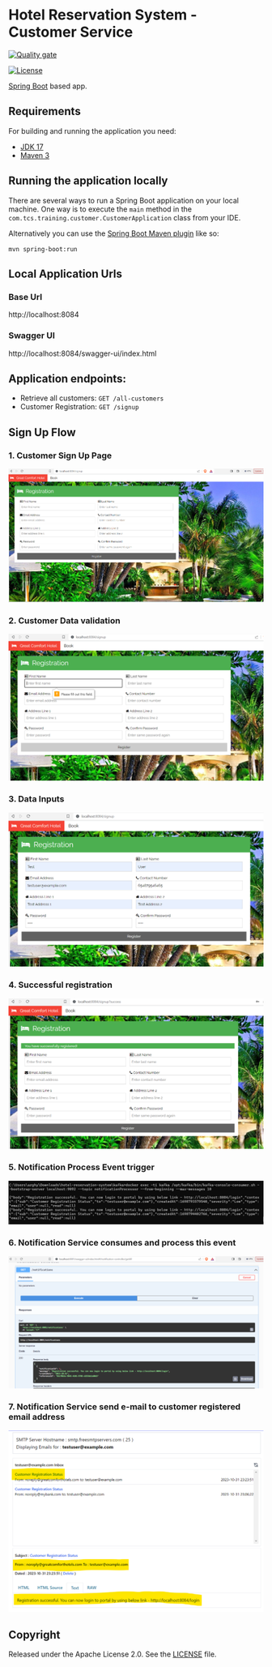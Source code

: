 # Hotel Reservation System - Customer Service

[![Quality gate](https://sonarcloud.io/api/project_badges/quality_gate?project=arghyagiri_notification-service)](https://sonarcloud.io/summary/new_code?id=arghyagiri_notification-service)

[![License](http://img.shields.io/:license-apache-blue.svg)](http://www.apache.org/licenses/LICENSE-2.0.html)

[Spring Boot](http://projects.spring.io/spring-boot/) based app.

## Requirements

For building and running the application you need:

- [JDK 17](https://www.oracle.com/java/technologies/javase/jdk17-archive-downloads.html)
- [Maven 3](https://maven.apache.org)

## Running the application locally

There are several ways to run a Spring Boot application on your local machine. One way is to execute the `main` method
in the `com.tcs.training.customer.CustomerApplication` class from your IDE.

Alternatively you can use
the [Spring Boot Maven plugin](https://docs.spring.io/spring-boot/docs/current/reference/html/build-tool-plugins-maven-plugin.html)
like so:

```shell
mvn spring-boot:run
```

## Local Application Urls

### Base Url

http://localhost:8084

### Swagger UI

http://localhost:8084/swagger-ui/index.html

## Application endpoints:

* Retrieve all customers: ```GET /all-customers```
* Customer Registration: ```GET /signup```

## Sign Up Flow

### 1. Customer Sign Up Page
![img.png](readme/img.png)

### 2. Customer Data validation
![img.png](readme/img1.png)

### 3. Data Inputs
![img.png](readme/img2.png)

### 4. Successful registration
![img.png](readme/img3.png)

### 5. Notification Process Event trigger
![img.png](readme/img4.png)

### 6. Notification Service consumes and process this event
![img.png](readme/img6.png)

### 7. Notification Service send e-mail to customer registered email address

![img.png](readme/img5.png)


## Copyright

Released under the Apache License 2.0. See
the [LICENSE](https://github.com/arghyagiri/microservice-e2/blob/main/LICENSE) file.


